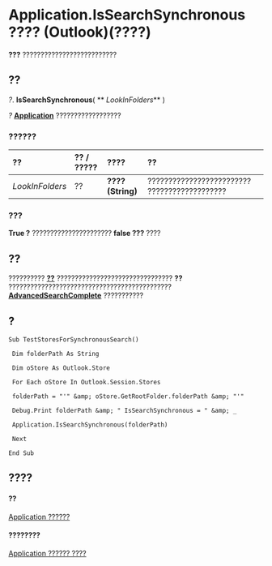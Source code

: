 
# Application.IsSearchSynchronous ???? (Outlook)(????)

 **???** ??????????????????????????


## ??

 _?_. **IsSearchSynchronous**( ** _LookInFolders_** )

 _?_ **[Application](797003e7-ecd1-eccb-eaaf-32d6ddde8348.md)** ??????????????????


### ??????



|**??**|**?? / ?????**|**????**|**??**|
|:-----|:-----|:-----|:-----|
| _LookInFolders_|??|**???? (String)**|????????????????????????? ???????????????????|

### ???

 **True ?** ?????????????????????? **false ???** ????


## ??

?????????? **[??](7b433d8b-08b9-dff1-b854-287d76b47a90.md)** ???????????????????????????????? **??** ????????????????????????????????????????????? **[AdvancedSearchComplete](4f33ad44-20a3-62cd-aa1b-db74581ebb3c.md)** ???????????


## ?




```
Sub TestStoresForSynchronousSearch() 
 
 Dim folderPath As String 
 
 Dim oStore As Outlook.Store 
 
 For Each oStore In Outlook.Session.Stores 
 
 folderPath = "'" &amp; oStore.GetRootFolder.folderPath &amp; "'" 
 
 Debug.Print folderPath &amp; " IsSearchSynchronous = " &amp; _ 
 
 Application.IsSearchSynchronous(folderPath) 
 
 Next 
 
End Sub
```


## ????


#### ??


[Application ??????](797003e7-ecd1-eccb-eaaf-32d6ddde8348.md)
#### ????????


[Application ?????? ????](http://msdn.microsoft.com/library/3519c89c-2353-85ee-7ddc-62e5dd85a8e7%28Office.15%29.aspx)